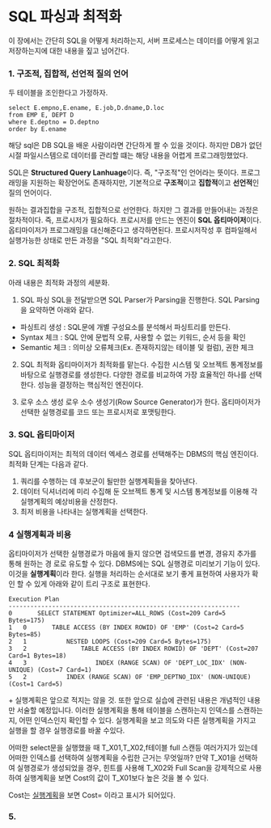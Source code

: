 # SQL 파싱과 최적화

이 장에서는 간단히 SQL을 어떻게 처리하는지, 서버 프로세스는 데이터를 어떻게 읽고 저장하는지에 대한 내용을 짚고 넘어간다. 


### 1. 구조적, 집합적, 선언적 질의 언어
두 테이블을 조인한다고 가정하자.

    select E.empno,E.ename, E.job,D.dname,D.loc
    from EMP E, DEPT D
    where E.deptno = D.deptno
    order by E.ename
해당 sql은 DB SQL을 배운 사람이라면 간단하게 짤 수 있을 것이다. 하지만 DB가 없던 시절 파일시스템으로 데이터를 관리할 떄는 해당 내용을 어렵게 프로그래밍했었다. 

SQL은 **Structured Query Lanhuage**이다. 즉, "구조적"인 언어라는 뜻이다. 
프로그래밍을 지원하는 확장언어도 존재하지만, 기본적으로 **구조적**이고 **집합적**이고 **선언적**인 질의 언어이다.

원하는 결과집합을 구조적, 집합적으로 선언한다. 하지만 그 결과를 만들어내는 과정은 절차적이다.
즉, 프로시저가 필요하다. 프로시저를 만드는 엔진이 **SQL 옵티마이저**이다. 
옵티마이저가 프로그래밍을 대신해준다고 생각하면된다.
프로시저작성 후 컴파일해서 실행가능한 상태로 만든 과정을 "SQL 최적화"라고한다. 
### 2.  SQL 최적화
아래 내용은 최적화 과정의 세분화.
1. SQL 파싱
SQL을 전달받으면 SQL Parser가 Parsing을 진행한다. SQL Parsing을 요약하면 아래와 같다.
* 파싱트리 생성 : SQL문에 개별 구성요소를 분석해서 파싱트리를 만든다.
* Syntax 체크 : SQL 안에 문법적 오류, 사용할 수 없는 키워드, 순서 등을 확인
* Semantic 체크 : 의미상 오류체크(Ex. 존재하지않는 테이블 및 컬럼), 권한 체크

2. SQL 최적화
옵티마이저가 최적화를 맡는다. 수집한 시스템 및 오브젝트 통계정보를 바탕으로 실행경로를 생성한다. 다양한 경로를 비교하여 가장 효율적인 하나를 선택한다. 성능을 결정하는 핵심적인 엔진이다.

3. 로우 소스 생성
로우 소수 생성기(Row Source Generator)가 한다. 옵티마이저가 선택한 실행경로를 코드 또는 프로시저로 포맷팅한다.

### 3. SQL 옵티마이저
SQL 옵티마이저는 최적의 데이터 엑세스 경로를 선택해주는 DBMS의 핵심 엔진이다.
최적화 단계는 다음과 같다.
1. 쿼리를 수행하는 데 후보군이 될만한 실행계획들을 찾아낸다.
2. 데이터 딕셔너리에 미리 수집해 둔 오브젝트 통계 및 시스템 통계정보를 이용해 각 실행계획의 예상비용을 산정한다.
3. 최저 비용을 나타내는 실행계획을 선택한다.

### 4  실행계획과 비용
옵티마이저가 선택한 실행경로가 마음에 들지 않으면 검색모드를 변경, 경유지 추가를 통해 원하는 경
로로 유도할 수 있다.
DBMS에는 SQL 실행경로 미리보기 기능이 있다. 이것을 **실행계획**이라 한다. 실행을 처리하는 순서대로 보기 좋게 표현하여 사용자가 확인 할 수 있게 아래와 같이 트리 구조로 표현한다.
 

	Execution Plan
	----------------------------------------------------------------
	0		SELECT STATEMENT Optimizer=ALL_ROWS (Cost=209 Card=5 Bytes=175)
	1	0		TABLE ACCESS (BY INDEX ROWID) OF 'EMP' (Cost=2 Card=5 Bytes=85)
	2	1			NESTED LOOPS (Cost=209 Card=5 Bytes=175)
	3	2				TABLE ACCESS (BY INDEX ROWID) OF 'DEPT' (Cost=207 Card=1 Bytes=18)
	4	3					INDEX (RANGE SCAN) OF 'DEPT_LOC_IDX' (NON-UNIQUE) (Cost=7 Card=1)
	5	2			INDEX (RANGE SCAN) OF 'EMP_DEPTNO_IDX' (NON-UNIQUE) (Cost=1 Card=5)
\+ 실행계획은 앞으로 적지는 않을 것. 또한 앞으로 실습에 관련된 내용은 개념적인 내용만 서술할 예정입니다.
이러한 실행계획을 통해 테이블을 스캔하는지 인덱스를 스캔하는지, 어떤 인덱스인지 확인할 수 있다.
실행계획을 보고 의도와 다른 실행계획을 가지고 실행을 할 경우 실행경로를 바꿀 수있다.


어떠한 select문을 실행했을 때 T_X01,T_X02,f테이블 full 스캔등 여러가지가 있는데 어떠한 인덱스를 선택하여 실행계획을 수립한 근거는 무엇일까?
만약 T_X01을 선택하여 실행경로가 생성되었을 경우, 힌트를 사용해 T_X02와 Full Scan을 강제적으로 사용하여 실행계획을 보면 Cost의 값이 T_X01보다 높은 것을 볼 수 있다.

 Cost는 [실행계획](#4--실행계획과-비용)을 보면 Cost= 이라고 표시가 되어있다.


### 5. 
